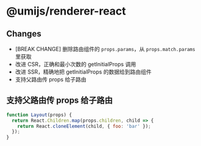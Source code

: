 # @umijs/renderer-react

## Changes

- [BREAK CHANGE] 删除路由组件的 `props.params`，从 `props.match.params` 里获取
- 改进 CSR，正确和最小次数的 getInitialProps 调用
- 改进 SSR，精确地把 getInitialProps 的数据给到路由组件
- 支持父路由传 props 给子路由

## 支持父路由传 props 给子路由

```js
function Layout(props) {
  return React.Children.map(props.children, child => {
    return React.cloneElement(child, { foo: 'bar' });
  });
}
```
